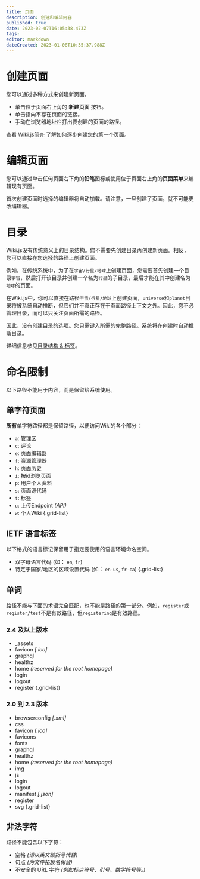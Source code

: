 ```yaml
---
title: 页面
description: 创建和编辑内容
published: true
date: 2023-02-07T16:05:38.473Z
tags: 
editor: markdown
dateCreated: 2023-01-08T10:35:37.988Z
---
```


# 创建页面

您可以通过多种方式来创建新页面。

- 单击位于页面右上角的 **新建页面** 按钮。
- 单击指向不存在页面的链接。
- 手动在浏览器地址栏打出要创建的页面的路径。

查看 [Wiki.js简介](/guide/intro) 了解如何逐步创建您的第一个页面。

# 编辑页面

您可以通过单击任何页面右下角的**铅笔**图标或使用位于页面右上角的**页面菜单**来编辑现有页面。

首次创建页面时选择的编辑器将自动加载。请注意，一旦创建了页面，就不可能更改编辑器。

# 目录

Wiki.js没有传统意义上的目录结构。您不需要先创建目录再创建新页面。相反，您可以直接在您选择的路径上创建页面。

例如，在传统系统中，为了在`宇宙/行星/地球`上创建页面，您需要首先创建一个目录`宇宙`，然后打开该目录并创建一个名为`行星`的子目录，最后才能在其中创建名为`地球`的页面。

在Wiki.js中，你可以直接在路径`宇宙/行星/地球`上创建页面，`universe`和`planet`目录将被系统自动推断，但它们并不真正存在于页面路径上下文之外。因此，您不必管理目录，而可以只关注页面所需的路径。

因此，没有创建目录的选项。您只需键入所需的完整路径。系统将在创建时自动推断目录。

详细信息参见[目录结构 & 标签](/guide/structure)。

# 命名限制
以下路径不能用于内容，而是保留给系统使用。

## 单字符页面

**所有**单字符路径都是保留路径，以便访问Wiki的各个部分：

- `a`: 管理区
- `c`: 评论
- `e`: 页面编辑器
- `f`: 资源管理器
- `h`: 页面历史
- `i`: 按id浏览页面
- `p`: 用户个人资料
- `s`: 页面源代码
- `t`: 标签
- `u`: 上传Endpoint *(API)*
- `w`: 个人Wiki
{.grid-list}

## IETF 语言标签

以下格式的语言标记保留用于指定要使用的语言环境命名空间。

- 双字母语言代码 (如： `en`, `fr`)
- 特定于国家/地区的区域设置代码 (如： `en-us`, `fr-ca`)
{.grid-list}

## 单词

路径不能与下面的术语完全匹配，也不能是路径的第一部分。例如，`register`或`register/test`不是有效路径，但`registering`是有效路径。

### 2.4 及以上版本

- _assets
- favicon *\[.ico]*
- graphql
- healthz
- home *(reserved for the root homepage)*
- login
- logout
- register
{.grid-list}

### 2.0 到 2.3 版本

- browserconfig *\[.xml]*
- css
- favicon *\[.ico]*
- favicons
- fonts
- graphql
- healthz
- home *(reserved for the root homepage)*
- img
- js
- login
- logout
- manifest *\[.json]*
- register
- svg
{.grid-list}

## 非法字符

路径不能包含以下字符：

- 空格 *(请以英文破折号代替)*
- 句点 *(为文件拓展名保留)*
- 不安全的 URL 字符 *(例如标点符号、引号、数学符号等。)*